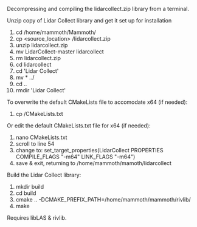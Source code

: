 Decompressing and compiling the lidarcollect.zip library from a terminal.

Unzip copy of Lidar Collect library and get it set up for installation
1. cd /home/mammoth/Mammoth/
2. cp <source_location> /lidarcollect.zip
3. unzip lidarcollect.zip
4. mv LidarCollect-master lidarcollect
5. rm lidarcollect.zip
6. cd lidarcollect
7. cd 'Lidar Collect'
8. mv * ../
9. cd ..
10. rmdir 'Lidar Collect'

To overwrite the default CMakeLists file to accomodate x64 (if needed):
1. cp <source location> /CMakeLists.txt

Or edit the default CMakeLists.txt file for x64 (if needed):
1. nano CMakeLists.txt
2. scroll to line 54
3. change to: set_target_properties(LidarCollect PROPERTIES COMPILE_FLAGS "-m64" LINK_FLAGS "-m64")
4. save & exit, returning to /home/mammoth/mamoth/lidarcollect

Build the Lidar Collect library:
1. mkdir build
2. cd build
3. cmake .. -DCMAKE_PREFIX_PATH=/home/mammoth/mammoth/rivlib/
4. make

Requires libLAS & rivlib.

